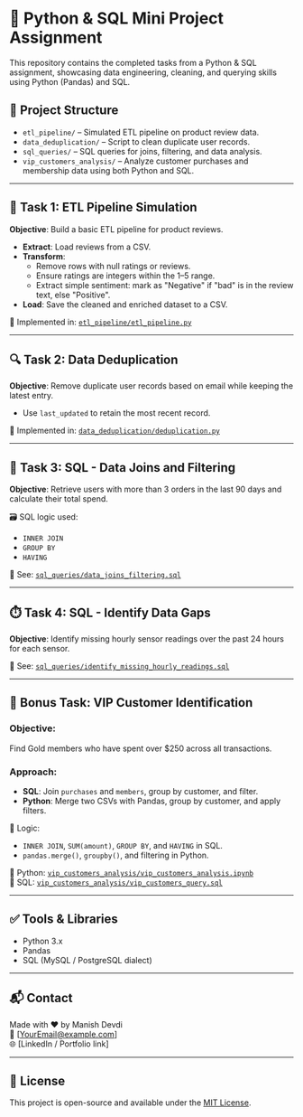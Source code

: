 # 🐍 Python & SQL Mini Project Assignment

This repository contains the completed tasks from a Python & SQL assignment, showcasing data engineering, cleaning, and querying skills using Python (Pandas) and SQL.

## 📁 Project Structure

- `etl_pipeline/` – Simulated ETL pipeline on product review data.
- `data_deduplication/` – Script to clean duplicate user records.
- `sql_queries/` – SQL queries for joins, filtering, and data analysis.
- `vip_customers_analysis/` – Analyze customer purchases and membership data using both Python and SQL.

---

## 🔄 Task 1: ETL Pipeline Simulation

**Objective**: Build a basic ETL pipeline for product reviews.

- **Extract**: Load reviews from a CSV.
- **Transform**:
  - Remove rows with null ratings or reviews.
  - Ensure ratings are integers within the 1–5 range.
  - Extract simple sentiment: mark as "Negative" if "bad" is in the review text, else "Positive".
- **Load**: Save the cleaned and enriched dataset to a CSV.

🔧 Implemented in: [`etl_pipeline/etl_pipeline.py`](etl_pipeline/etl_pipeline.py)

---

## 🔍 Task 2: Data Deduplication

**Objective**: Remove duplicate user records based on email while keeping the latest entry.

- Use `last_updated` to retain the most recent record.

🔧 Implemented in: [`data_deduplication/deduplication.py`]()

---

## 🧾 Task 3: SQL - Data Joins and Filtering

**Objective**: Retrieve users with more than 3 orders in the last 90 days and calculate their total spend.

🗃️ SQL logic used:
- `INNER JOIN`
- `GROUP BY`
- `HAVING`

📄 See: [`sql_queries/data_joins_filtering.sql`](https://github.com/manishdevdi/python-sql-assignment/blob/main/sql_queries/data_joins_filtering.sql)

---

## ⏱️ Task 4: SQL - Identify Data Gaps

**Objective**: Identify missing hourly sensor readings over the past 24 hours for each sensor.

📄 See: [`sql_queries/identify_missing_hourly_readings.sql`](https://github.com/manishdevdi/python-sql-assignment/blob/main/sql_queries/identify_missing_hourly_readings.sql)

---

## 🌟 Bonus Task: VIP Customer Identification

### Objective:
Find Gold members who have spent over $250 across all transactions.

### Approach:

- **SQL**: Join `purchases` and `members`, group by customer, and filter.
- **Python**: Merge two CSVs with Pandas, group by customer, and apply filters.

🧠 Logic:
- `INNER JOIN`, `SUM(amount)`, `GROUP BY`, and `HAVING` in SQL.
- `pandas.merge()`, `groupby()`, and filtering in Python.

📁 Python: [`vip_customers_analysis/vip_customers_analysis.ipynb`](https://github.com/manishdevdi/python-sql-assignment/blob/main/vip_customers_analysis/vip_customers_analysis.ipynb)   
📄 SQL: [`vip_customers_analysis/vip_customers_query.sql`](https://github.com/manishdevdi/python-sql-assignment/blob/main/vip_customers_analysis/vip_customers_query.sql)

---

## ✅ Tools & Libraries

- Python 3.x
- Pandas
- SQL (MySQL / PostgreSQL dialect)

---

## 📬 Contact

Made with ❤️ by Manish Devdi  
📧 [YourEmail@example.com]  
🌐 [LinkedIn / Portfolio link]

---

## 📌 License

This project is open-source and available under the [MIT License](LICENSE).
